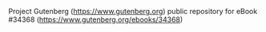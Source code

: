 Project Gutenberg (https://www.gutenberg.org) public repository for eBook #34368 (https://www.gutenberg.org/ebooks/34368)
